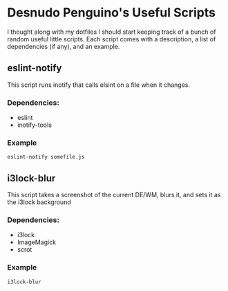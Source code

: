 # Desnudo Penguino's Useful Scripts

I thought along with my dotfiles I should start keeping track of a bunch of random useful little scripts. Each script comes with a description, a list of dependencies (if any), and an example.

## eslint-notify

This script runs inotify that calls elsint on a file when it changes.

### Dependencies:
- eslint
- inotify-tools

### Example
`eslint-notify somefile.js`

## i3lock-blur

This script takes a screenshot of the current DE/WM, blurs it, and sets it as the i3lock background

### Dependencies:
- i3lock
- ImageMagick
- scrot

### Example
`i3lock-blur`
